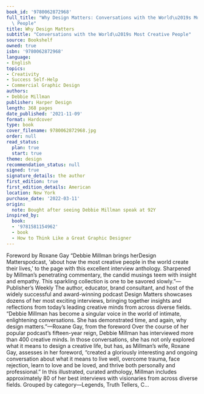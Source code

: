 ```yaml
---
book_id: '9780062872968'
full_title: "Why Design Matters: Conversations with the World\u2019s Most Creative\
  \ People"
title: Why Design Matters
subtitle: "Conversations with the World\u2019s Most Creative People"
source: Bookshelf
owned: true
isbn: '9780062872968'
language:
- English
topics:
- Creativity
- Success Self-Help
- Commercial Graphic Design
authors:
- Debbie Millman
publisher: Harper Design
length: 368 pages
date_published: '2021-11-09'
format: Hardcover
type: book
cover_filename: 9780062872968.jpg
order: null
read_status:
  plan: true
  start: true
theme: design
recommendation_status: null
signed: true
signature_details: the author
first_edition: true
first_edition_details: American
location: New York
purchase_date: '2022-03-11'
origin:
  note: Bought after seeing Debbie Millman speak at 92Y
inspired_by:
  book:
  - '9781581154962'
  - book
  - How to Think Like a Great Graphic Designer
---
```

Foreword by Roxane Gay
“Debbie Millman brings herDesign Matterspodcast, ‘about how the most creative people in the world create their lives,’ to the page with this excellent interview anthology. Sharpened by Millman’s penetrating commentary, the candid musings teem with insight and empathy. This sparkling collection is one to be savored slowly.”—Publisher’s Weekly
The author, educator, brand consultant, and host of the widely successful and award-winning podcast Design Matters showcases dozens of her most exciting interviews, bringing together insights and reflections from today’s leading creative minds from across diverse fields.
“Debbie Millman has become a singular voice in the world of intimate, enlightening conversations. She has demonstrated time, and again, why design matters.”—Roxane Gay, from the foreword
Over the course of her popular podcast’s fifteen-year reign, Debbie Millman has interviewed more than 400 creative minds. In those conversations, she has not only explored what it means to design a creative life, but has, as Millman’s wife, Roxane Gay, assesses in her foreword, “created a gloriously interesting and ongoing conversation about what it means to live well, overcome trauma, face rejection, learn to love and be loved, and thrive both personally and professional.”
In this illustrated, curated anthology, Millman includes approximately 80 of her best interviews with visionaries from across diverse fields. Grouped by category—Legends, Truth Tellers, C...
